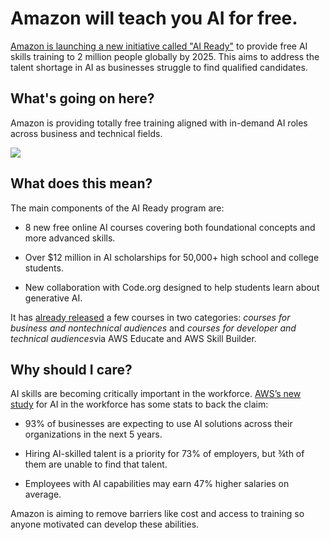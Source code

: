 # Amazon will teach you AI for free.

[Amazon is launching a new initiative called "AI Ready"](https://www.aboutamazon.com/news/aws/aws-free-ai-skills-training-courses?utm_source=bensbites\&utm_medium=referral\&utm_campaign=amazon-will-teach-you-ai-for-free) to provide free AI skills training to 2 million people globally by 2025. This aims to address the talent shortage in AI as businesses struggle to find qualified candidates.

## What's going on here?

Amazon is providing totally free training aligned with in-demand AI roles across business and technical fields.

![](https://media.beehiiv.com/cdn-cgi/image/fit=scale-down,format=auto,onerror=redirect,quality=80/uploads/asset/file/6e9d8910-18c1-4e22-93f0-cf94f75b5651/image.png?t=1700571903)

## What does this mean?

The main components of the AI Ready program are:

- 8 new free online AI courses covering both foundational concepts and more advanced skills.

- Over $12 million in AI scholarships for 50,000+ high school and college students.

- New collaboration with Code.org designed to help students learn about generative AI.

It has [already released](https://www.aboutamazon.com/news/aws/aws-free-ai-skills-training-courses?utm_source=bensbites\&utm_medium=referral\&utm_campaign=amazon-will-teach-you-ai-for-free) a few courses in two categories: *courses for business and nontechnical audiences* and *courses for developer and technical audiences*via AWS Educate and AWS Skill Builder.

## Why should I care?

AI skills are becoming critically important in the workforce. [AWS’s new study](https://www.aboutamazon.com/news/aws/how-ai-changes-workplaces-aws-report?utm_source=bensbites\&utm_medium=referral\&utm_campaign=amazon-will-teach-you-ai-for-free) for AI in the workforce has some stats to back the claim:

- 93% of businesses are expecting to use AI solutions across their organizations in the next 5 years.

- Hiring AI-skilled talent is a priority for 73% of employers, but ¾th of them are unable to find that talent.

- Employees with AI capabilities may earn 47% higher salaries on average.

Amazon is aiming to remove barriers like cost and access to training so anyone motivated can develop these abilities.
